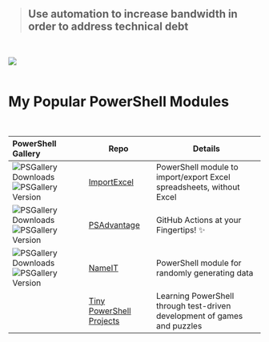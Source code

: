 # 
> ## Use automation to increase bandwidth in order to address technical debt

<br/>

![](https://github-readme-stats.vercel.app/api?username=dfinke&show_icons=true&theme=merko)
<br/>
<br/>

# My Popular PowerShell Modules
<br/>

|PowerShell Gallery|Repo|Details
| :--- | --- | --- |
|![PSGallery Downloads](https://img.shields.io/powershellgallery/dt/ImportExcel.png?style=plastic&logo=powershell&label=Downloads) ![PSGallery Version](https://img.shields.io/powershellgallery/v/ImportExcel.png?style=plastic&logo=powershell&label=PowerShell%20Gallery)|[ImportExcel](https://github.com/dfinke/ImportExcel) |PowerShell module to import/export Excel spreadsheets, without Excel
|![PSGallery Downloads](https://img.shields.io/powershellgallery/dt/PSAdvantage.png?style=plastic&logo=powershell&label=Downloads) ![PSGallery Version](https://img.shields.io/powershellgallery/v/PSAdvantage.png?style=plastic&logo=powershell&label=PowerShell%20Gallery)|[PSAdvantage](https://github.com/dfinke/PSAdvantage) |GitHub Actions at your Fingertips! ✨
|![PSGallery Downloads](https://img.shields.io/powershellgallery/dt/NameIT.png?style=plastic&logo=powershell&label=Downloads) ![PSGallery Version](https://img.shields.io/powershellgallery/v/NameIT.png?style=plastic&logo=powershell&label=PowerShell%20Gallery)|[NameIT](https://github.com/dfinke/NameIT) |PowerShell module for randomly generating data
||[Tiny PowerShell Projects](https://github.com/dfinke/Tiny-PowerShell-Projects) |Learning PowerShell through test-driven development of games and puzzles
